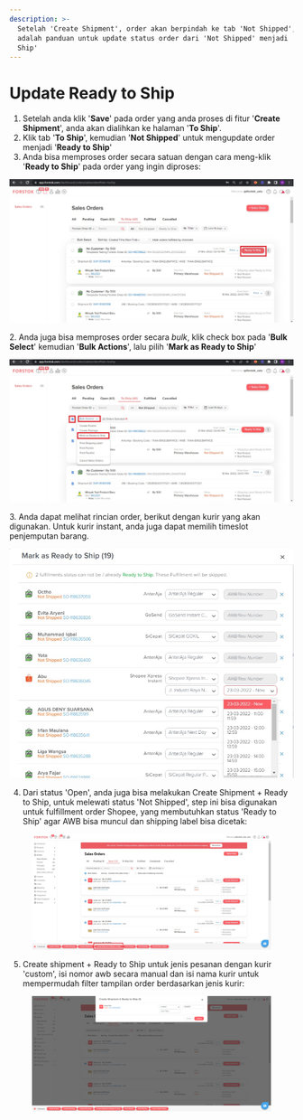 ```yaml
---
description: >-
  Setelah 'Create Shipment', order akan berpindah ke tab 'Not Shipped', ini
  adalah panduan untuk update status order dari 'Not Shipped' menjadi 'Ready to
  Ship'
---
```


# Update Ready to Ship

1. Setelah anda klik '**Save**' pada order yang anda proses di fitur '**Create Shipment**', anda akan dialihkan ke halaman '**To Ship**'.&#x20;
2. Klik tab '**To Ship**', kemudian '**Not Shipped**' untuk mengupdate order menjadi '**Ready to Ship**'
3. Anda bisa memproses order secara satuan dengan cara meng-klik '**Ready to Ship**' pada order yang ingin diproses:

![](<../../.gitbook/assets/Screenshot 2022-03-22 143940.jpg>)

2\. Anda juga bisa memproses order secara _bulk_, klik check box pada '**Bulk Select**' kemudian '**Bulk Actions**', lalu pilih '**Mark as Ready to Ship**'

![](<../../.gitbook/assets/Screenshot 2022-03-22 144554.jpg>)

3\. Anda dapat melihat rincian order, berikut dengan kurir yang akan digunakan. Untuk kurir instant, anda juga dapat memilih timeslot penjemputan barang.

![](<../../.gitbook/assets/Screenshot 2022-03-23 112234.jpg>)

4. Dari status 'Open', anda juga bisa melakukan Create Shipment + Ready to Ship, untuk melewati status 'Not Shipped', step ini bisa digunakan untuk fulfillment order Shopee, yang membutuhkan status 'Ready to Ship' agar AWB bisa muncul dan shipping label bisa dicetak:

<figure><img src="../../.gitbook/assets/Screenshot 2023-07-13 134850.jpg" alt=""><figcaption></figcaption></figure>

5. Create shipment + Ready to Ship untuk jenis pesanan dengan kurir 'custom', isi nomor awb secara manual dan isi nama kurir untuk mempermudah filter tampilan order berdasarkan jenis kurir:

<figure><img src="../../.gitbook/assets/image (1) (1) (4).png" alt=""><figcaption></figcaption></figure>

